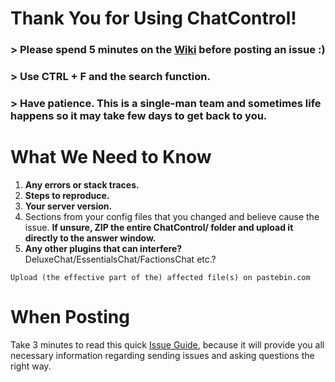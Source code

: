 # Thank You for Using ChatControl!

### > Please spend 5 minutes on the [Wiki](https://github.com/kangarko/ChatControl-Pro/wiki) before posting an issue :)

### > Use CTRL + F and the search function.

### > Have patience. This is a single-man team and sometimes life happens so it may take few days to get back to you.

# What We Need to Know

1. **Any errors or stack traces.**
2. **Steps to reproduce.**
3. **Your server version.**
4. Sections from your config files that you changed and believe cause the issue. **If unsure, ZIP the entire ChatControl/ folder and upload it directly to the answer window.**
5. **Any other plugins that can interfere?** DeluxeChat/EssentialsChat/FactionsChat etc.?

````
Upload (the effective part of the) affected file(s) on pastebin.com
````

# When Posting
Take 3 minutes to read this quick [Issue Guide](https://github.com/kangarko/ChatControl-Pro/wiki/Getting-Help-the-Right-Way), because it will provide you all necessary information regarding sending issues and asking questions the right way.

